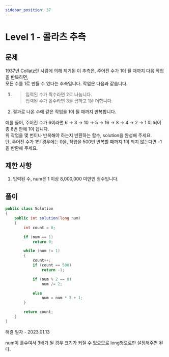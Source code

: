 ```yaml
---
sidebar_position: 37
---
```


# Level 1 - 콜라츠 추측

## 문제

1937년 Collatz란 사람에 의해 제기된 이 추측은, 주어진 수가 1이 될 때까지 다음 작업을 반복하면, <br/>
모든 수를 1로 만들 수 있다는 추측입니다. 작업은 다음과 같습니다.

1. > 입력된 수가 짝수라면 2로 나눕니다. <br/>
   > 입력된 수가 홀수라면 3을 곱하고 1을 더합니다. <br/>
2. 결과로 나온 수에 같은 작업을 1이 될 때까지 반복합니다. 

예를 들어, 주어진 수가 6이라면 6 → 3 → 10 → 5 → 16 → 8 → 4 → 2 → 1 이 되어 총 8번 만에 1이 됩니다. <br/>
위 작업을 몇 번이나 반복해야 하는지 반환하는 함수, solution을 완성해 주세요. <br/>
단, 주어진 수가 1인 경우에는 0을, 작업을 500번 반복할 때까지 1이 되지 않는다면 –1을 반환해 주세요.

## 제한 사항

1. 입력된 수, num은 1 이상 8,000,000 미만인 정수입니다.

## 풀이

```c#
public class Solution 
{
    public int solution(long num)
    {
        int count = 0;

        if (num == 1)
            return 0;

        while (num != 1)
        {
            count++;
            if (count == 500)
                return -1;

            if (num % 2 == 0)
                num /= 2;

            else
                num = num * 3 + 1;
        }

        return count;
    }
}
```

해결 일자 - 2023.01.13

num이 홀수여서 3배가 될 경우 크기가 커질 수 있으므로 long형으로만 설정해주면 된다.